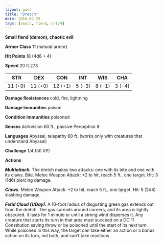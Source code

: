 ```yaml
---
layout: post
title: "Dretch"
date: 2016-02-29
tags: [small, fiend, cr1/4]
---
```


**Small fiend (demon), chaotic evil**

**Armor Class** 11 (natural armor)

**Hit Points** 18 (4d6 + 4)

**Speed** 20 ft.273

|   STR   |   DEX   |   CON   |   INT   |   WIS   |   CHA   |
|:-----:|:-----:|:-----:|:-----:|:-----:|:-----:|
| 11 (+0) | 11 (+0) | 12 (+1) | 5 (−3) | 8 (−1) | 3 (−4) |

**Damage Resistances** cold, fire, lightning 

**Damage Immunities** poison 

**Condition Immunities** poisoned 

**Senses** darkvision 60 ft., passive Perception 9 

**Languages** Abyssal, telepathy 60 ft. (works only with creatures that understand Abyssal) 

**Challenge** 1/4 (50 XP)

**Actions** 

***Multiattack.*** The dretch makes two attacks: one with its bite and one with its claws. Bite. Melee Weapon Attack: +2 to hit, reach 5 ft., one target. Hit: 3 (1d6) piercing damage. 

***Claws.*** Melee Weapon Attack: +2 to hit, reach 5 ft., one target. Hit: 5 (2d4) slashing damage. 

***Fetid Cloud (1/Day).*** A 10-foot radius of disgusting green gas extends out from the dretch. The gas spreads around corners, and its area is lightly obscured. It lasts for 1 minute or until a strong wind disperses it. Any creature that starts its turn in that area must succeed on a DC 11 Constitution saving throw or be poisoned until the start of its next turn. While poisoned in this way, the target can take either an action or a bonus action on its turn, not both, and can’t take reactions.